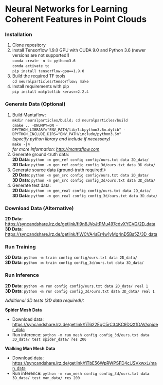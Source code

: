 # Neural Networks for Learning Coherent Features in Point Clouds

### Installation
1.  Clone repository
2.  Install Tensorflow 1.9.0 GPU with CUDA 9.0 and Python 3.6 (newer versions are not supported!)  
    `conda create -n tc python=3.6`  
    `conda activate tc`  
    `pip install tensorflow-gpu==1.9.0`
3.  Build the required TF tools  
    `cd neuralparticles/tensorflow; make`
4.  Install requirements with pip  
    `pip install matplotlib keras==2.2.4`

### Generate Data (Optional)
1.  Build Mantaflow:  
    `mkdir neuralparticles/build; cd neuralparticles/build`  
    `cmake .. -DNUMPY=ON -DPYTHON_LIBRARY="ENV_PATH/lib/libpython3.6m.dylib" -DPYTHON_INCLUDE_DIRS="ENV_PATH/include/python3.6m"`  
    *(specify python library and include if necessary)*   
    `make -j4`  
    *for more information: http://mantaflow.com*
2.  Generate ground-truth data:  
    **2D Data**: `python -m gen_ref config config/ours.txt data 2D_data/`  
    **3D Data**: `python -m gen_ref config config_3d/ours.txt data 3D_data/`
3.  Generate source data (ground-truth required!):  
    **2D Data**: `python -m gen_src config config/ours.txt data 2D_data/`  
    **3D Data**: `python -m gen_src config config_3d/ours.txt data 3D_data/`
4.  Generate test data:  
    **2D Data**: `python -m gen_real config config/ours.txt data 2D_data/`  
    **3D Data**: `python -m gen_real config config_3d/ours.txt data 3D_data/`

### Download Data (Alternative)
**2D Data**: https://syncandshare.lrz.de/getlink/fi9n8JVoJtPMu497cdvXYCVG/2D_data  
**3D Data**: https://syncandshare.lrz.de/getlink/fiWCVA4sEr4w1yMg4nD5Bs5Z/3D_data

### Run Training
**2D Data**: `python -m train config config/ours.txt data 2D_data/`  
**3D Data**: `python -m train config config_3d/ours.txt data 3D_data/`

### Run Inference
**2D Data**: `python -m run config config/ours.txt data 2D_data/ real 1`  
**3D Data**: `python -m run config config_3d/ours.txt data 3D_data/ real 1`  

*Additional 3D tests (3D data required!):* 

**Spider Mesh Data**
*   Download data: https://syncandshare.lrz.de/getlink/fiT622EgC5rC34KC9DQXfDAV/spider_data
*   Run inference: `python -m run_mesh config config_3d/ours.txt data 3D_data/ test spider_data/ res 200`
 
**Walking Man Mesh Data**
*   Download data: https://syncandshare.lrz.de/getlink/fiTbE56WpRWPSFD4cUSVxwxL/man_data
*   Run inference: `python -m run_mesh config config_3d/ours.txt data 3D_data/ test man_data/ res 200`

